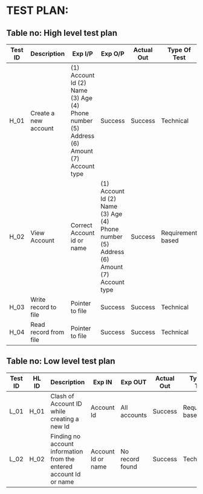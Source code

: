 # TEST PLAN:

## Table no: High level test plan

| **Test ID** | **Description**                                              | **Exp I/P** | **Exp O/P** | **Actual Out** |**Type Of Test**  |    
|-------------|--------------------------------------------------------------|------------|-------------|----------------|------------------|
|  H_01       |Create a new account|(1) Account Id (2) Name (3) Age (4) Phone number (5) Address (6) Amount (7) Account type |Success| Success|Technical|
|  H_02       |View Account| Correct Account id or name|(1) Account Id (2) Name (3) Age (4) Phone number (5) Address (6) Amount (7) Account type|Success|Requirement based    |
|  H_03       |Write record to file| Pointer to file|Success| Success|Technical   |
|  H_04      |Read record from file| Pointer to file|Success| Success|Technical   |

## Table no: Low level test plan

| **Test ID** |**HL ID**| **Description**                                              | **Exp IN** | **Exp OUT** | **Actual Out** |**Type Of Test**  |    
|-------------|---------|--------------------------------------------------------------|------------|-------------|----------------|------------------|
|  L_01       |H_01|Clash of Account ID while creating a new Id| Account Id |All accounts|Success|Requirement based |
|  L_02       |H_02|Finding no account information from the entered account Id or name| Account Id or name | No record found| Success|Technical   |
